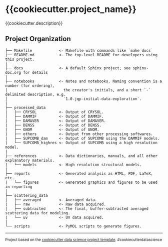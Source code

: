 # {{cookiecutter.project_name}}

{{cookiecutter.description}}

## Project Organization

    ├── Makefile            <- Makefile with commands like `make docs`
    ├── README.md           <- The top-level README for developers using this project.
    │
    ├── docs                <- A default Sphinx project; see sphinx-doc.org for details
    │
    ├── notebooks           <- Notes and notebooks. Naming convention is a number (for ordering),
    │                         the creator's initials, and a short `-` delimited description, e.g.
    │                         `1.0-jqp-initial-data-exploration`.
    |
    ├── processed_data
    |   ├── CRYSOL          <- Output of CRYSOL.
    │   ├── DAMMIF          <- Output of DAMMIF.
    |   ├── DAMAVER         <- Output of DAMAVER.
    |   ├── DENSS           <- Output of DENSS.
    |   ├── GNOM            <- Output of GNOM.
    |   ├── others          <- Output from other processing softwares.
    |   ├── SUPCOMB_dam     <- Output of SUPCOMB using the DAMMIF models.
    |   └── SUPCOMB_highres <- Output of SUPCOMB using a high resolution model.
    |
    ├── references          <- Data dictionaries, manuals, and all other explanatory materials.
    |   └── models          <- High resolution structural models.
    |
    ├── reports             <- Generated analysis as HTML, PDF, LaTeX, etc.
    |   └── figures         <- Generated graphics and figures to be used in reporting
    │
    ├── scattering_data
    |   ├── averaged        <- Averaged data.
    |   ├── raw             <- Raw data acquired.
    |   ├── subtracted      <- The final, buffer-subtracted averaged scattering data for modeling.
    |   └── uv              <- UV data acquired.
    |
    └── scripts             <- PyMOL scripts to generate figures.

--------

<p><small>Project based on the <a target="_blank" href="https://drivendata.github.io/cookiecutter-data-science/">cookiecutter data science project template</a>. #cookiecutterdatascience</small></p>
